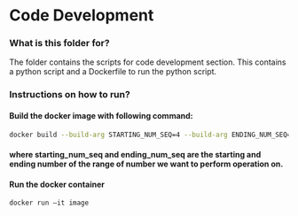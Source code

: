 # Code Development #

### What is this folder for? ###
The folder contains the scripts for code development section. This contains a python script and a Dockerfile to run the python script.


### Instructions on how to run? ###
#### Build the docker image with following command:
```bash
docker build --build-arg STARTING_NUM_SEQ=4 --build-arg ENDING_NUM_SEQ=19 -t image .
```

#### where starting_num_seq and ending_num_seq are the starting and ending number of the range of number we want to perform operation on.

#### Run the docker container

```bash
docker run –it image
```

